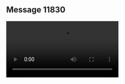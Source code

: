 ## Message 11830



![Video](https://data.iron-swords.co.il/2024/September/26/11830/11830_media.mp4)
